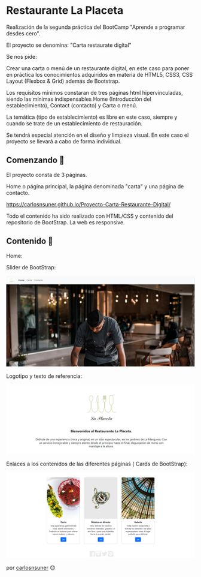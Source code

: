 
# Restaurante La Placeta

Realización de la segunda práctica del BootCamp "Aprende a programar desdes cero".

El proyecto se denomina: "Carta restaurate digital"

Se nos pide:

Crear una carta o menú de un restaurante digital, en este
caso para poner en práctica los conocimientos adquiridos en materia de HTML5, CSS3,
CSS Layout (Flexbox & Grid) además de Bootstrap.

Los requisitos mínimos constaran de tres páginas html hipervinculadas, siendo
las mínimas indispensables Home (Introducción del establecimiento), Contact
(contacto) y Carta o menú.

La temática (tipo de establecimiento) es libre en este caso, siempre y cuando se
trate de un establecimiento de restauración.

Se tendrá especial atención en el diseño y limpieza visual.
En este caso el proyecto se llevará a cabo de forma individual.

## Comenzando 🚀

El proyecto consta de 3 páginas. 

Home o página principal, la página denominada "carta" y una página de contacto.

https://carlosnsuner.github.io/Proyecto-Carta-Restaurante-Digital/

Todo el contenido ha sido realizado con HTML/CSS y contenido del repositorio de BootStrap. La web es responsive.

## Contenido 📌

Home:

Slider de BootStrap:

![alt text](/img/slider.PNG)

Logotipo y texto de referencia:

![alt text](/img/textoprincipal.PNG)

Enlaces a los contenidos de las diferentes páginas ( Cards de BootStrap):

![alt text](/img/enlaces.PNG)






por [carlosnsuner](https://github.com/carlosnsuner) 😊
